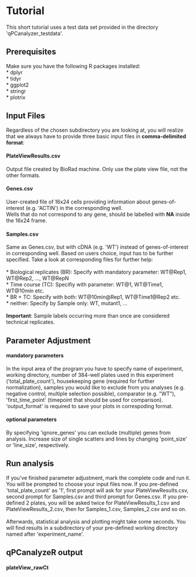 <h1> Tutorial </h1>
  This short tutorial uses a test data set provided in the directory 'qPCanalyzer_testdata'. 
  
  <h2> Prerequisites </h2>
  Make sure you have the following R packages installed:<br>
  * dplyr <br>
  * tidyr <br>
  * ggplot2 <br>
  * stringr <br>
  * plotrix
  
  <h2> Input Files </h2>
  Regardless of the chosen subdirectory you are looking at, you will realize that we always
  have to provide three basic input files in <b>comma-delimited format</b>: <br>
  
  <h4> PlateViewResults.csv </h4> 
  Output file created by BioRad machine. Only use the plate view file, not the other formats.
  
  <h4> Genes.csv </h4>
  User-created file of 16x24 cells providing information about genes-of-interest (e.g. 'ACTIN') in the corresponding well.<br>
  Wells that do not correspond to any gene, should be labelled with <b>NA</b> inside the 16x24 frame. 
  
  <h4> Samples.csv </h4> 
  Same as Genes.csv, but with cDNA (e.g. 'WT') instead of genes-of-interest in corresponding well. Based on users choice, input has to be further specified. Take a look at corresponding files for further help: <br> <br>
  * Biological replicates (BR): Specify with mandatory parameter: WT@Rep1, WT@Rep2, ..., WT@RepN <br>
  * Time course (TC): Specifiy with parameter: WT@1, WT@Time1, WT@10min etc. <br>
  * BR + TC: Specify with both: WT@10min@Rep1, WT@Time1@Rep2 etc. <br>
  * neither: Specify by Sample only: WT, mutant1, ... <br> <br>
  <b>Important</b>: Sample labels occurring more than once are considered technical replicates.
  
  <h2> Parameter Adjustment </h2>
  <h4> mandatory parameters </h4>
  In the input area of the program you have to specify name of experiment, working directory, number of 384-well plates used in this experiment ('total_plate_count'), housekeeping gene (required for further normalization), samples you would like to exclude from you analyses (e.g. negative control, multiple selection possible), comparator (e.g. "WT"), 'first_time_point' (timepoint that should be used for comparison). 'output_format' is required to save your plots in correspoding format. 
  
  <h4> optional parameters </h4>
  By specifying 'ignore_genes' you can exclude (multiple) genes from analysis. Increase size of single scatters and lines by changing 'point_size' or 'line_size', respectively.
  
  <h2> Run analysis </h2>
  If you've finished parameter adjustment, mark the complete code and run it. <br>
  You will be prompted to choose your input files now. If you pre-defined 'total_plate_count' as '1', first prompt will ask for your PlateViewResults.csv, second prompt for Samples.csv and third prompt for Genes.csv. If you pre-defined 2 plates, you will be asked twice for PlateViewResults_1.csv and PlateViewResults_2.csv, then for Samples_1.csv, Samples_2.csv and so on.<br> <br>
  Afterwards, statistical analysis and plotting might take some seconds. You will find results in a subdirectory of your pre-defined working directory named after 'experiment_name'. 
  
  <h2> qPCanalyzeR output </h2>
  <h4> plateView_rawCt </h4>
  
